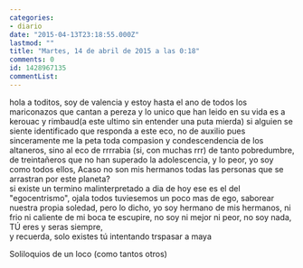 ```yaml
---
categories:
- diario
date: "2015-04-13T23:18:55.000Z"
lastmod: ""
title: "Martes, 14 de abril de 2015 a las 0:18"
comments: 0
id: 1428967135
commentList:
---
```


hola a toditos, soy de valencia y estoy hasta el ano de todos los mariconazos que cantan a pereza y lo unico que han leido en su vida es a kerouac y rimbaud(a este ultimo sin entender una puta mierda) si alguien se siente identificado que responda a este eco, no de auxilio pues sinceramente me la peta toda compasion y condescendencia de los altaneros, sino al eco de rrrrabia (si, con muchas rrr)  de tanto pobredumbre, de treintañeros que no han superado la adolescencia, y lo peor, yo soy como todos ellos, Acaso no son mis hermanos todas las personas que se arrastran por este planeta?  
si existe un termino malinterpretado a dia de hoy ese es el del "egocentrismo", ojala todos tuviesemos un poco mas de ego, saborear nuestra propia soledad, pero lo dicho, yo soy hermano de mis hermanos, ni frio ni caliente de mi boca te escupire, no soy ni mejor ni peor, no soy nada, TÚ eres y seras siempre,   
y recuerda, solo existes tú intentando trspasar a maya  
  
Soliloquios de un loco (como tantos otros)